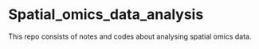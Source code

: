 # Spatial_omics_data_analysis
This repo consists of notes and codes about analysing spatial omics data.  
